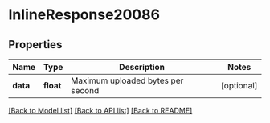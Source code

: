 # InlineResponse20086

## Properties
Name | Type | Description | Notes
------------ | ------------- | ------------- | -------------
**data** | **float** | Maximum uploaded bytes per second | [optional] 

[[Back to Model list]](../README.md#documentation-for-models) [[Back to API list]](../README.md#documentation-for-api-endpoints) [[Back to README]](../README.md)


